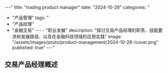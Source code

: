 
---"
title: "trading product manager"
date: "2024-10-28"
categories: "
  - "产品管理"
tags: "
  - "产品经理"
  - "金融交易"
---  - "职业发展"
description: "探讨交易产品经理的职责、技能要求和发展路径，以及在金融科技领域的应用实践"
image: "/assets/images/posts/product-management/2024-10-28-/cover.png"
published: true"
---"
## 交易产品经理概述

